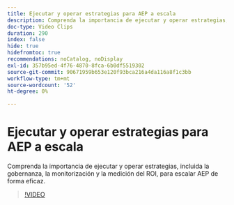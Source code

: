 ```yaml
---
title: Ejecutar y operar estrategias para AEP a escala
description: Comprenda la importancia de ejecutar y operar estrategias, incluida la gobernanza, la monitorización y la medición del ROI, para escalar AEP de forma eficaz.
doc-type: Video Clips
duration: 290
index: false
hide: true
hidefromtoc: true
recommendations: noCatalog, noDisplay
exl-id: 357b95ed-4f76-4870-8fca-6b0df5519302
source-git-commit: 90671959b653e120f93bca216a4da116a8f1c3bb
workflow-type: tm+mt
source-wordcount: '52'
ht-degree: 0%

---
```


# Ejecutar y operar estrategias para AEP a escala

Comprenda la importancia de ejecutar y operar estrategias, incluida la gobernanza, la monitorización y la medición del ROI, para escalar AEP de forma eficaz.

<!-- 62_S655_3442541_289_run-and-operate-strategies-for-aep-at-scale -->
>[!VIDEO](https://video.tv.adobe.com/v/3458330/?learn=on&enablevpops=true)
